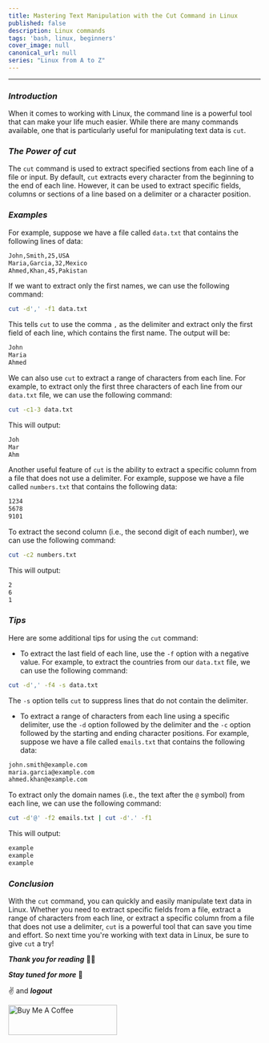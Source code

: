 ```yaml
---
title: Mastering Text Manipulation with the Cut Command in Linux
published: false
description: Linux commands
tags: 'bash, linux, beginners'
cover_image: null
canonical_url: null
series: "Linux from A to Z"
---
```


---

### ***Introduction***

When it comes to working with Linux, the command line is a powerful tool that can make your life much easier. While there are many commands available, one that is particularly useful for manipulating text data is `cut`.

### ***The Power of cut***

The `cut` command is used to extract specified sections from each line of a file or input. By default, `cut` extracts every character from the beginning to the end of each line. However, it can be used to extract specific fields, columns or sections of a line based on a delimiter or a character position.

### ***Examples***

For example, suppose we have a file called `data.txt` that contains the following lines of data:

```bash
John,Smith,25,USA
Maria,Garcia,32,Mexico
Ahmed,Khan,45,Pakistan
```

If we want to extract only the first names, we can use the following command:

```bash
cut -d',' -f1 data.txt
```

This tells `cut` to use the comma `,` as the delimiter and extract only the first field of each line, which contains the first name. The output will be:

```bash
John
Maria
Ahmed
```

We can also use `cut` to extract a range of characters from each line. For example, to extract only the first three characters of each line from our `data.txt` file, we can use the following command:

```bash
cut -c1-3 data.txt
```

This will output:

```bash
Joh
Mar
Ahm
```

Another useful feature of `cut` is the ability to extract a specific column from a file that does not use a delimiter. For example, suppose we have a file called `numbers.txt` that contains the following data:

```bash
1234
5678
9101
```

To extract the second column (i.e., the second digit of each number), we can use the following command:

```bash
cut -c2 numbers.txt
```

This will output:

```bash
2
6
1
```

### ***Tips***

Here are some additional tips for using the `cut` command:

* To extract the last field of each line, use the `-f` option with a negative value. For example, to extract the countries from our `data.txt` file, we can use the following command:

```bash
cut -d',' -f4 -s data.txt
```

The `-s` option tells `cut` to suppress lines that do not contain the delimiter.

* To extract a range of characters from each line using a specific delimiter, use the `-d` option followed by the delimiter and the `-c` option followed by the starting and ending character positions. For example, suppose we have a file called `emails.txt` that contains the following data:

```bash
john.smith@example.com
maria.garcia@example.com
ahmed.khan@example.com
```

To extract only the domain names (i.e., the text after the `@` symbol) from each line, we can use the following command:

```bash
cut -d'@' -f2 emails.txt | cut -d'.' -f1
```

This will output:

```bash
example
example
example
```

### ***Conclusion***

With the `cut` command, you can quickly and easily manipulate text data in Linux. Whether you need to extract specific fields from a file, extract a range of characters from each line, or extract a specific column from a file that does not use a delimiter, `cut` is a powerful tool that can save you time and effort. So next time you're working with text data in Linux, be sure to give `cut` a try!

***Thank you for reading*** 🧑‍💻

***Stay tuned for more*** 🚀

✌️ and ***logout***

<a href="https://www.buymeacoffee.com/k1lgor" target="_blank">
<img src="https://cdn.buymeacoffee.com/buttons/v2/default-yellow.png" alt="Buy Me A Coffee" style="height: 60px !important;width: 217px !important;" >
</a>
